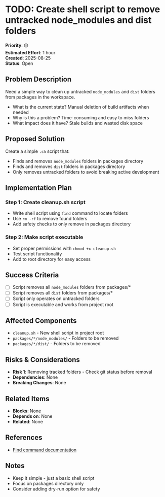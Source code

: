 # TODO: Create shell script to remove untracked node_modules and dist folders

**Priority**: 🟡  
**Estimated Effort**: 1 hour  
**Created**: 2025-08-25  
**Status**: Open  

## Problem Description

Need a simple way to clean up untracked `node_modules` and `dist` folders from packages in the workspace.
- What is the current state? Manual deletion of build artifacts when needed
- Why is this a problem? Time-consuming and easy to miss folders
- What impact does it have? Stale builds and wasted disk space

## Proposed Solution

Create a simple `.sh` script that:
- Finds and removes `node_modules` folders in packages directory
- Finds and removes `dist` folders in packages directory
- Only removes untracked folders to avoid breaking active development

## Implementation Plan

### Step 1: Create cleanup.sh script
- Write shell script using `find` command to locate folders
- Use `rm -rf` to remove found folders
- Add safety checks to only remove in packages directory

### Step 2: Make script executable
- Set proper permissions with `chmod +x cleanup.sh`
- Test script functionality
- Add to root directory for easy access

## Success Criteria

- [ ] Script removes all `node_modules` folders from packages/*
- [ ] Script removes all `dist` folders from packages/*
- [ ] Script only operates on untracked folders
- [ ] Script is executable and works from project root

## Affected Components

- `cleanup.sh` - New shell script in project root
- `packages/*/node_modules/` - Folders to be removed
- `packages/*/dist/` - Folders to be removed

## Risks & Considerations

- **Risk 1**: Removing tracked folders - Check git status before removal
- **Dependencies**: None
- **Breaking Changes**: None

## Related Items

- **Blocks**: None
- **Depends on**: None
- **Related**: None

## References

- [Find command documentation](https://man7.org/linux/man-pages/man1/find.1.html)

## Notes

- Keep it simple - just a basic shell script
- Focus on packages directory only
- Consider adding dry-run option for safety